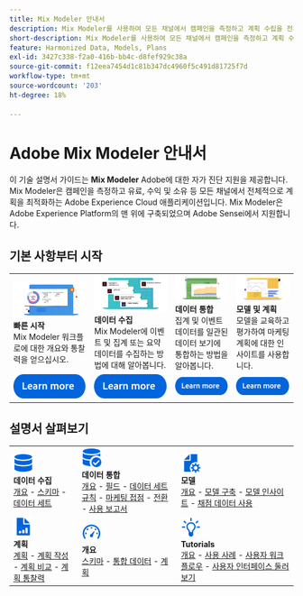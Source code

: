 ```yaml
---
title: Mix Modeler 안내서
description: Mix Modeler를 사용하여 모든 채널에서 캠페인을 측정하고 계획 수립을 전체적으로 최적화하는 방법에 대해 알아봅니다.
short-description: Mix Modeler를 사용하여 모든 채널에서 캠페인을 측정하고 계획 수립을 전체적으로 최적화하는 방법에 대해 알아봅니다.
feature: Harmonized Data, Models, Plans
exl-id: 3427c338-f2a0-416b-bb4c-d8fef929c38a
source-git-commit: f12eea7454d1c81b347dc4960f5c491d81725f7d
workflow-type: tm+mt
source-wordcount: '203'
ht-degree: 18%

---
```


# Adobe Mix Modeler 안내서

이 기술 설명서 가이드는 **Mix Modeler** Adobe에 대한 자가 진단 지원을 제공합니다. Mix Modeler은 캠페인을 측정하고 유료, 수익 및 소유 등 모든 채널에서 전체적으로 계획을 최적화하는 Adobe Experience Cloud 애플리케이션입니다. Mix Modeler은 Adobe Experience Platform의 맨 위에 구축되었으며 Adobe Sensei에서 지원합니다.

## 기본 사항부터 시작

<table style="table-layout:fixed">
  <tr style="border: 0;">
    <td>
    <a href="/help/get-started/about.md"><img src="assets/whatis-mm.png"></a>
    <div><strong>빠른 시작</strong><br/>Mix Modeler 워크플로에 대한 개요와 통찰력을 얻으십시오.</div>
    </td>
    <td>
    <a href="/help/ingest-data/overview.md"><img src="assets/data-ingestion-mm.png"></a>
    <div><strong>데이터 수집</strong><br/>Mix Modeler에 이벤트 및 집계 또는 요약 데이터를 수집하는 방법에 대해 알아봅니다.</div>
    </td>
    <td>
    <a href="/help/harmonize-data/overview.md"><img src="assets/plan-mm.png"/></a>
    <div><strong>데이터 통합</strong><br/>집계 및 이벤트 데이터를 일관된 데이터 보기에 통합하는 방법을 알아봅니다. 
    </div>
    </td>
    <td>
    <a href="/help/models/overview.md"><img src="assets/models-mm.png"></a>
    <div><strong>모델 및 계획</strong><br/>모델을 교육하고 평가하여 마케팅 계획에 대한 인사이트를 사용합니다.</div>
    </td>
  </tr>
  <tr style="border: 0;">
    <td align="center"><a href="/help/get-started/about.md"><img src="assets/learn-more-button.svg"></a></td>
    <td align="center"><a href="/help/ingest-data/overview.md"><img src="assets/learn-more-button.svg"></a></td>
    <td align="center"><a href="/help/harmonize-data/overview.md"><img src="assets/learn-more-button.svg"></a></td>
    <td align="center"><a href="/help/models/overview.md"><img src="assets/learn-more-button.svg"></a></td>
    </tr>
</table>


## 설명서 살펴보기

<table style="table-layout:fixed">
  <tr style="border: 0;">
    <td>
      <img src="assets/Data.svg" width="35px"><br/>
      <strong>데이터 수집</strong><br/><a href="/help/ingest-data/overview.md">개요</a> - <a href="/help/ingest-data/schemas.md">스키마</a> - <a href="/help/ingest-data/datasets.md">데이터 세트</a> 
    </td>
    <td>
      <img src="assets/DataCheck.svg" width="35px"><br/>
      <strong>데이터 통합</strong><br/><a href="/help/harmonize-data/overview.md">개요</a> - <a href="/help/harmonize-data/fields.md">필드</a> - <a href="/help/harmonize-data/dataset-rules.md">데이터 세트 규칙</a> - <a href="/help/harmonize-data/marketing-touchpoints.md">마케팅 접점</a> - <a href="/help/harmonize-data/conversions.md">전환</a> - <a href="/help/harmonize-data/usage-report.md">사용 보고서</a>  
    </td>
    <td>
      <img src="assets/FileGear.svg" width="35px"><br/>
      <strong>모델</strong><br/><a href="/help/models/overview.md">개요</a> - <a href="/help/models/build.md">모델 구축</a> - <a href="/help/models/insights.md">모델 인사이트</a> - <a href="/help/models/scoring-data.md">채점 데이터 사용</a>
    </td>
  </tr>
  <tr style="border: 0;">
    <td>
      <img src="assets/FileChart.svg" width="35px"><br/>
      <strong>계획</strong><br/><a href="/help/plans/overview.md">계획</a> - <a href="/help/plans/build.md">계획 작성</a> - <a href="/help/plans/compare.md">계획 비교</a> - <a href="/help/plans/build.md">계획 통찰력</a>
    </td>
    <td>
      <img src="assets/Dashboard.svg" width="35px"><br/>
      <strong>개요</strong><br/><a href="/help/dashboard/overview.md">스키마</a> - <a href="/help/dashboard/harmonized-data.md">통합 데이터</a> - <a href="/help/dashboard/plans.md">계획</a>
    </td>
        <td>
      <img src="assets/Learn.svg" width="35px"><br/>
      <strong>Tutorials</strong><br/><a href="https://experienceleague.adobe.com/docs/mix-modeler-learn/tutorials/overview.html?lang=ko">개요</a> - <a href="https://experienceleague.adobe.com/docs/mix-modeler-learn/tutorials/intro/use-cases.html?lang=ko">사용 사례</a> - <a href="https://experienceleague.adobe.com/docs/mix-modeler-learn/tutorials/intro/user-workflow.html?lang=ko">사용자 워크플로우</a> - <a href="https://experienceleague.adobe.com/docs/mix-modeler-learn/tutorials/intro/user-interface-tour.html?lang=ko">사용자 인터페이스 둘러보기</a>
    </td>
  </tr>
</table>
